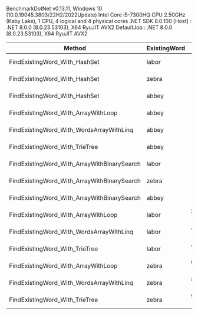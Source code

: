 
BenchmarkDotNet v0.13.11, Windows 10 (10.0.19045.3803/22H2/2022Update)
Intel Core i5-7300HQ CPU 2.50GHz (Kaby Lake), 1 CPU, 4 logical and 4 physical cores
.NET SDK 8.0.100
  [Host]     : .NET 8.0.0 (8.0.23.53103), X64 RyuJIT AVX2
  DefaultJob : .NET 8.0.0 (8.0.23.53103), X64 RyuJIT AVX2


 Method                                      | ExistingWord | Mean         | Error      | StdDev     | Rank | Allocated |
-------------------------------------------- |------------- |-------------:|-----------:|-----------:|-----:|----------:|
 FindExistingWord_With_HashSet               | labor        |     13.60 ns |   0.121 ns |   0.113 ns |    1 |         - |
 FindExistingWord_With_HashSet               | zebra        |     14.21 ns |   0.088 ns |   0.078 ns |    2 |         - |
 FindExistingWord_With_HashSet               | abbey        |     21.11 ns |   0.162 ns |   0.151 ns |    3 |         - |
 FindExistingWord_With_ArrayWithLoop         | abbey        |    129.31 ns |   0.892 ns |   0.834 ns |    4 |         - |
 FindExistingWord_With_WordsArrayWithLinq    | abbey        |    168.34 ns |   1.364 ns |   1.209 ns |    5 |         - |
 FindExistingWord_With_TrieTree              | abbey        |    181.27 ns |   1.032 ns |   0.862 ns |    6 |         - |
 FindExistingWord_With_ArrayWithBinarySearch | labor        |    595.87 ns |   1.949 ns |   1.728 ns |    7 |         - |
 FindExistingWord_With_ArrayWithBinarySearch | zebra        |    620.26 ns |   2.584 ns |   2.290 ns |    8 |         - |
 FindExistingWord_With_ArrayWithBinarySearch | abbey        |    755.97 ns |   4.601 ns |   3.842 ns |    9 |         - |
 FindExistingWord_With_ArrayWithLoop         | labor        | 34,777.74 ns | 150.466 ns | 133.384 ns |   10 |         - |
 FindExistingWord_With_WordsArrayWithLinq    | labor        | 40,823.94 ns | 230.792 ns | 204.591 ns |   11 |         - |
 FindExistingWord_With_TrieTree              | labor        | 40,879.98 ns | 158.750 ns | 132.563 ns |   11 |         - |
 FindExistingWord_With_ArrayWithLoop         | zebra        | 67,688.30 ns | 373.886 ns | 312.212 ns |   12 |         - |
 FindExistingWord_With_WordsArrayWithLinq    | zebra        | 80,106.28 ns | 597.347 ns | 558.759 ns |   13 |         - |
 FindExistingWord_With_TrieTree              | zebra        | 97,959.77 ns | 649.768 ns | 607.794 ns |   14 |         - |
